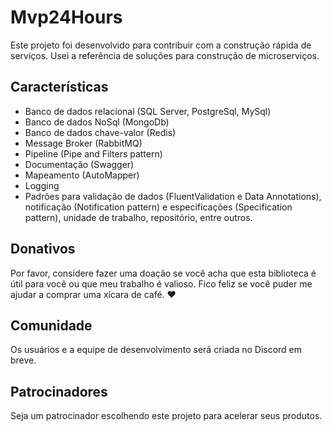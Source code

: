 # Mvp24Hours
Este projeto foi desenvolvido para contribuir com a construção rápida de serviços. Usei a referência de soluções para construção de microserviços.

## Características
* Banco de dados relacional (SQL Server, PostgreSql, MySql)
* Banco de dados NoSql (MongoDb)
* Banco de dados chave-valor (Redis)
* Message Broker (RabbitMQ)
* Pipeline (Pipe and Filters pattern)
* Documentação (Swagger)
* Mapeamento (AutoMapper)
* Logging
* Padrões para validação de dados (FluentValidation e Data Annotations), notificação (Notification pattern) e especificações (Specification pattern), unidade de trabalho, repositório, entre outros.

## Donativos
Por favor, considere fazer uma doação se você acha que esta biblioteca é útil para você ou que meu trabalho é valioso. Fico feliz se você puder me ajudar a comprar uma xícara de café. :heart:

## Comunidade
Os usuários e a equipe de desenvolvimento será criada no Discord em breve.

## Patrocinadores
Seja um patrocinador escolhendo este projeto para acelerar seus produtos.